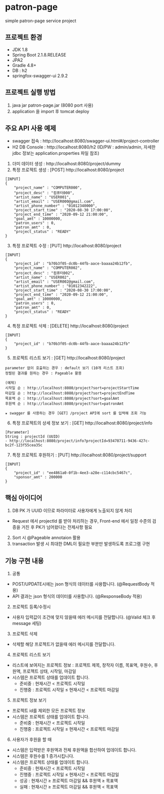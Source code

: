 # patron-page
simple patron-page service project

## 프로젝트 환경
- JDK 1.8
- Spring Boot 2.1.8.RELEASE
- JPA2
- Gradle 4.8+
- DB : h2
- springfox-swagger-ui 2.9.2

## 프로젝트 실행 방법
1. java jar patron-page.jar (8080 port 사용)
2. application 을 import 후 tomcat deploy

## 주요 API 사용 예제 
- swagger 접속 : http://localhost:8080/swagger-ui.html#/project-controller
- H2 DB Console : http://localhost:8080/h2 (ID/PW : admin/admin, 자세한 jdbc 정보는 application.properties 파일 참조)

1. 더미 데이터 생성 : http://localhost:8080/project/dummy
2. 특정 프로젝트 생성 : [POST] http://localhost:8080/project 
```
[INPUT]
{
    "project_name" : "COMPUTER000",
    "project_desc" : "컴퓨터000",
    "artist_name" : "USER001",
    "artist_email" : "USER000@gmail.com",
    "artist_phone_number" : "01012340000", 
    "project_start_time" : "2020-08-30 17:00:00",
    "project_end_time" : "2020-09-12 21:00:00",
    "goal_amt" : 10000000,
    "patron_users" : 0,
    "patron_amt" : 0,
    "project_status" : "READY"	
}
```
3. 특정 프로젝트 수정 : [PUT] http://localhost:8080/project 
```
[INPUT]
{
    "project_id" : "b70b3f05-dc0b-44fb-aace-baaaa24b12fb",
    "project_name" : "COMPUTER002",
    "project_desc" : "컴퓨터002",
    "artist_name" : "USER002",
    "artist_email" : "USER002@gmail.com",
    "artist_phone_number" : "01012342222", 
    "project_start_time" : "2020-08-30 17:00:00",
    "project_end_time" : "2020-09-12 21:00:00",
    "goal_amt" : 10000000,
    "patron_users" : 0,
    "patron_amt" : 0,
    "project_status" : "READY"	
}
```
4. 특정 프로젝트 삭제 : [DELETE] http://localhost:8080/project 
```
[INPUT]
{
    "project_id" : "b70b3f05-dc0b-44fb-aace-baaaa24b12fb"
}
```
5. 프로젝트 리스트 보기 : [GET] http://localhost:8080/project
```
parameter 없이 호출하는 경우 : default 보기 (10개 리스트 조회)
정렬된 결과를 원하는 경우 : Pageable 활용

(예제)
시작일 순 : http://localhost:8080/project?sort=projectStartTime
마감일 순 : http://localhost:8080/project?sort=projectEndTime
목표액 순 : http://localhost:8080/project?sort=goalAmt
후원액 순 : http://localhost:8080/project?sort=patronAmt

★ swagger 를 사용하는 경우 [GET] /project API에 sort 를 입력해 조회 가능
```
6. 특정 프로젝트의 상세 정보 보기 : [GET] http://localhost:8080/project/info 
```
[Parameter]
String : projectId (UUID)
- http://localhost:8080/project/info?projectId=93478711-9436-427c-bc2f-123f55cea35c
```
7. 특정 프로젝트 후원하기 : [PUT] http://localhost:8080/project/support
```
[INPUT]
{
    "project_id" : "ee4861a0-0f1b-4ee3-a28e-c114cbc5467c",
    "sponsor_amt" : 200000
}
```

## 핵심 아이디어
1. DB PK 가 UUID 이므로 파라미터로 사용자에게 노출되지 않게 처리
- Request 에서 projectId 를 받아 처리하는 경우, Front-end 에서 일정 수준의 검증을 거친 후 PK가 넘어왔다는 전제사항 필요
2. Sort 시 @Pageable annotaion 활용
3. transaction 발생 시 최대한 DML이 필요한 부분만 발생하도록 프로그램 구현

## 기능 구현 내용
1. 공통
- POST/UPDATE시에는 json 형식의 데이터를 사용합니다. (@RequestBody 적용)
- API 결과는 json 형식의 데이터를 사용합니다. (@ResponseBody 적용) 
2. 프로젝트 등록/수정시
- 사용자 입력값이 조건에 맞지 않을때 에러 메시지를 전달합니다. (@Valid 체크 후 message 세팅)
3. 프로젝트 삭제
- 삭제할 해당 프로젝트가 없을때 에러 메시지를 전달합니다.
4. 프로젝트 리스트 보기
- 리스트에 보여지는 프로젝트 정보 : 프로젝트 제목, 창작자 이름, 목표액, 후원수, 후원액, 프로젝트 상태, 시작일, 마감일
- 시스템은 프로젝트 상태를 업데이트 합니다.
  - 준비중 : 현재시간 < 프로젝트 시작일
  - 진행중 : 프로젝트 시작일 ≤ 현재시간 < 프로젝트 마감일
5. 프로젝트 정보 보기
- 프로젝트 id를 제외한 모든 프로젝트 정보
- 시스템은 프로젝트 상태를 업데이트 합니다.
  - 준비중 : 현재시간 < 프로젝트 시작일
  - 진행중 : 프로젝트 시작일 ≤ 현재시간 < 프로젝트 마감일
6. 사용자가 후원을 할 때
- 시스템은 입력받은 후원액과 전체 후원액을 합산하여 업데이트 합니다.
- 시스템은 후원수를 1 증가시킵니다.
- 시스템은 프로젝트 상태를 업데이트 합니다.
  - 준비중 : 현재시간 < 프로젝트 시작일
  - 진행중 : 프로젝트 시작일 ≤ 현재시간 < 프로젝트 마감일
  - 성공 : 현재시간 ≥ 프로젝트 마감일 && 후원액 ≥ 목표액
  - 실패 : 현재시간 ≥ 프로젝트 마감일 && 후원액 < 목표액


